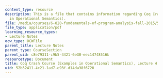 ```yaml
---
content_type: resource
description: This is a file that contains information regarding Coq Crash Course (Examples
  in Operational Semantics).
file: /media/courses/6-820-fundamentals-of-program-analysis-fall-2015/52b324114c211ad7e93fd14da38f6720_MIT6_820F15_L04.pdf
file_type: application/pdf
learning_resource_types:
- Lecture Notes
ocw_type: OCWFile
parent_title: Lecture Notes
parent_type: CourseSection
parent_uid: c8e79311-c9b5-4421-6e30-eec14748516b
resourcetype: Document
title: Coq Crash Course (Examples in Operational Semantics), Lecture 4
uid: 52b32411-4c21-1ad7-e93f-d14da38f6720
---
```

